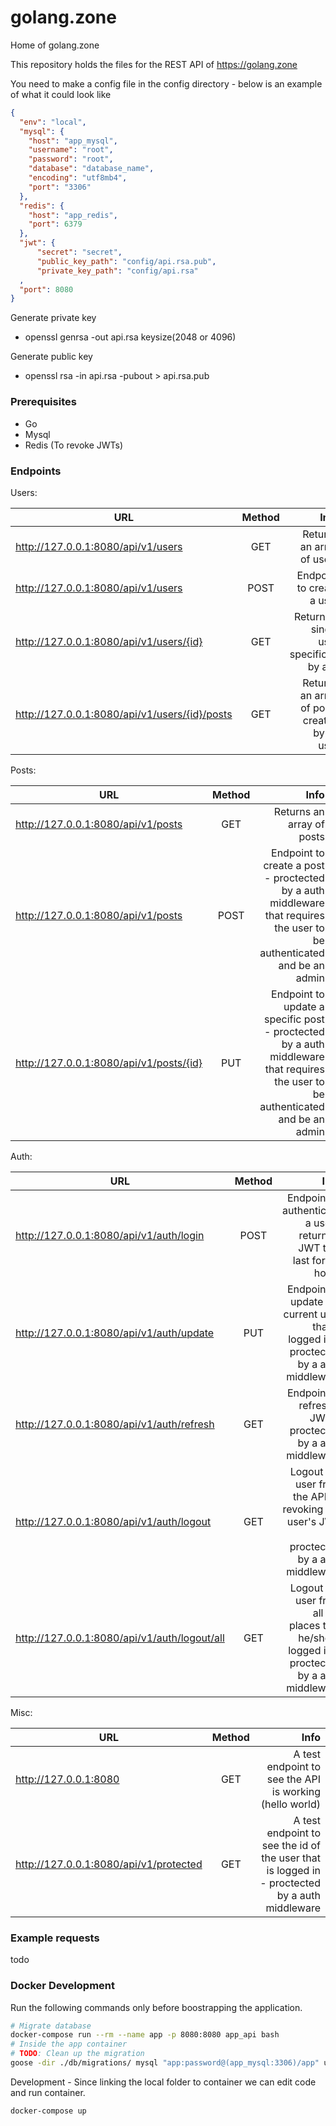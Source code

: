 # golang.zone
Home of golang.zone

This repository holds the files for the REST API of https://golang.zone

You need to make a config file in the config directory - below is an example of what it could look like
```json
{
  "env": "local",
  "mysql": {
    "host": "app_mysql",
    "username": "root",
    "password": "root",
    "database": "database_name",
    "encoding": "utf8mb4",
    "port": "3306"
  },
  "redis": {
    "host": "app_redis",
    "port": 6379
  },
  "jwt": {
      "secret": "secret",
      "public_key_path": "config/api.rsa.pub",
      "private_key_path": "config/api.rsa"
  ,
  "port": 8080
}
```
Generate private key

- openssl genrsa -out api.rsa keysize(2048 or 4096)

Generate public key
- openssl rsa -in api.rsa -pubout > api.rsa.pub


### Prerequisites
- Go
- Mysql
- Redis (To revoke JWTs)

### Endpoints


Users:

| URL        								| Method           	| Info  |
| ------------- 							|:-------------:	| -----:|
| http://127.0.0.1:8080/api/v1/users      			| GET 				| Returns an array of users |
| http://127.0.0.1:8080/api/v1/users      			| POST 				| Endpoint to create a user |
| http://127.0.0.1:8080/api/v1/users/{id}      		| GET 				| Returns a single user specificed by a id |
| http://127.0.0.1:8080/api/v1/users/{id}/posts    	| GET 				| Returns an array of posts created by an user |


Posts:

| URL        									| Method           	| Info  |
| ------------- 								|:-------------:	| -----:|
| http://127.0.0.1:8080/api/v1/posts      		| GET 				| Returns an array of posts |
| http://127.0.0.1:8080/api/v1/posts      		| POST 				| Endpoint to create a post - proctected by a auth middleware that requires the user to be authenticated and be an admin |
| http://127.0.0.1:8080/api/v1/posts/{id}      	| PUT 				| Endpoint to update a specific post - proctected by a auth middleware that requires the user to be authenticated and be an admin |

Auth:

| URL        												| Method           	| Info  |
| ------------- 											|:-------------:	| -----:|
| http://127.0.0.1:8080/api/v1/auth/login      				| POST 				| Endpoint to authenticate a user- returns a JWT that last for 24 hours |
| http://127.0.0.1:8080/api/v1/auth/update      			| PUT 				| Endpoint to update the current user that is logged in - proctected by a auth middleware |
| http://127.0.0.1:8080/api/v1/auth/refresh      			| GET 				| Endpoint to refresh a JWT - proctected by a auth middleware |
| http://127.0.0.1:8080/api/v1/auth/logout      			| GET 				| Logout the user from the API by revoking the user's JWT - proctected by a auth middleware |
| http://127.0.0.1:8080/api/v1/auth/logout/all      		| GET 				| Logout the user from all the places that he/she is logged in - proctected by a auth middleware |


Misc:

| URL        								| Method           	| Info  |
| ------------- 							|:-------------:	| -----:|
| http://127.0.0.1:8080       				| GET 				| A test endpoint to see the API is working (hello world) |
| http://127.0.0.1:8080/api/v1/protected    | GET 				| A test endpoint to see the id of the user that is logged in - proctected by a auth middleware |


### Example requests

todo


### Docker Development
Run the following commands only before boostrapping the application.
```sh
# Migrate database
docker-compose run --rm --name app -p 8080:8080 app_api bash
# Inside the app container
# TODO: Clean up the migration
goose -dir ./db/migrations/ mysql "app:password@(app_mysql:3306)/app" up
```

Development - Since linking the local folder to container we can edit code and run container.
```sh
docker-compose up
```